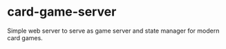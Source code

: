 # card-game-server
Simple web server to serve as game server and state manager for modern card games.
